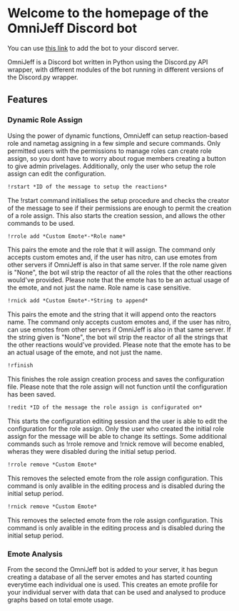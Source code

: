 # Welcome to the homepage of the OmniJeff Discord bot

You can use [this link](https://discordapp.com/api/oauth2/authorize?client_id=419504879426600971&permissions=0&scope=bot) to add the bot to your discord server.

OmniJeff is a Discord bot written in Python using the Discord.py API wrapper, with different modules of the bot running in different versions of the Discord.py wrapper.

## Features

### Dynamic Role Assign

Using the power of dynamic functions, OmniJeff can setup reaction-based role and nametag assigning in a few simple and secure commands. Only permitted users with the permissions to manage roles can create role assign, so you dont have to worry about rogue members creating a button to give admin privelages. Additionally, only the user who setup the role assign can edit the configuration. 

```markdown
!rstart *ID of the message to setup the reactions*
```
The !rstart command initialises the setup procedure and checks the creator of the message to see if their permissions are enough to permit the creation of a role assign. This also starts the creation session, and allows the other commands to be used.

```markdown
!rrole add *Custom Emote*-*Role name*
```
This pairs the emote and the role that it will assign. The command only accepts custom emotes and, if the user has nitro, can use emotes from other servers if OmniJeff is also in that same server. If the role name given is "None", the bot wil strip the reactor of all the roles that the other reactions would've provided. Please note that the emote has to be an actual usage of the emote, and not just the name. Role name is case sensitive.

```markdown
!rnick add *Custom Emote*-*String to append*
```
This pairs the emote and the string that it will append onto the reactors name. The command only accepts custom emotes and, if the user has nitro, can use emotes from other servers if OmniJeff is also in that same server. If the string given is "None", the bot wil strip the reactor of all the strings that the other reactions would've provided. Please note that the emote has to be an actual usage of the emote, and not just the name.

```markdown
!rfinish
```
This finishes the role assign creation process and saves the configuration file. Please note that the role assign will not function until the configuration has been saved.

```markdown
!redit *ID of the message the role assign is configurated on*
```
This starts the configuration editing session and the user is able to edit the configuration for the role assign. Only the user who created the initial role assign for the message will be able to change its settings. Some additional commands such as !rrole remove and !rnick remove will become enabled, wheras they were disabled during the initial setup period.

```markdown
!rrole remove *Custom Emote*
```
This removes the selected emote from the role assign configuration. This command is only avalible in the editing process and is disabled during the initial setup period.

```markdown
!rnick remove *Custom Emote*
```
This removes the selected emote from the role assign configuration. This command is only avalible in the editing process and is disabled during the initial setup period.

### Emote Analysis

From the second the OmniJeff bot is added to your server, it has begun creating a database of all the server emotes and has started counting everytime each individual one is used. This creates an emote profile for your individual server with data that can be used and analysed to produce graphs based on total emote usage.
